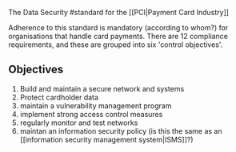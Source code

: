 The Data Security #standard for the [[PCI|Payment Card Industry]]

Adherence to this standard is mandatory (according to whom?) for organisations that handle card payments. There are 12 compliance requirements, and these are grouped into six 'control objectives'.

## Objectives
1. Build and maintain a secure network and systems
2. Protect cardholder data
3. maintain a vulnerability management program
4. implement strong access control measures
5. regularly monitor and test networks
6. maintan an information security policy (is this the same as an [[information security management system|ISMS]]?)


